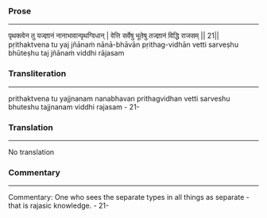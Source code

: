 ### Prose 
 --- 
पृथक्त्वेन तु यज्ज्ञानं नानाभावान्पृथग्विधान् |
वेत्ति सर्वेषु भूतेषु तज्ज्ञानं विद्धि राजसम् || 21||
pṛithaktvena tu yaj jñānaṁ nānā-bhāvān pṛithag-vidhān
vetti sarveṣhu bhūteṣhu taj jñānaṁ viddhi rājasam

### Transliteration 
 --- 
prithaktvena tu yajjnanam nanabhavan prithagvidhan vetti sarveshu bhuteshu tajjnanam viddhi rajasam - 21-

### Translation 
 --- 
No translation

### Commentary 
 --- 
Commentary: One who sees the separate types in all things as separate - that is rajasic knowledge. - 21-